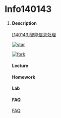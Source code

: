 # Info140143

1. #### Description

   [[140143]智能信息处理](https://gitee.com/lkljty/Info140143)

   [![star](https://gitee.com/lkljty/Info140143/badge/star.svg?theme=dark)](https://gitee.com/lkljty/Info140143/stargazers)

   [![fork](https://gitee.com/lkljty/Info140143/badge/fork.svg?theme=dark)](https://gitee.com/lkljty/Info140143/members)

   #### Lecture

   

   #### Homework

   

   #### Lab

   

   #### FAQ

   [FAQ](./FAQ/FAQ.md)

